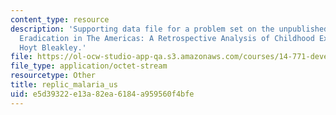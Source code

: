 ```yaml
---
content_type: resource
description: 'Supporting data file for a problem set on the unpublished paper "Malaria
  Eradication in The Americas: A Retrospective Analysis of Childhood Exposure" by
  Hoyt Bleakley.'
file: https://ol-ocw-studio-app-qa.s3.amazonaws.com/courses/14-771-development-economics-microeconomic-issues-and-policy-models-fall-2008/e5d39322e13a82ea6184a959560f4bfe_replic_malaria_us.dta
file_type: application/octet-stream
resourcetype: Other
title: replic_malaria_us
uid: e5d39322-e13a-82ea-6184-a959560f4bfe
---
```

